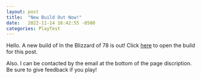 ```yaml
---
layout: post
title:  "New Build Out Now!"
date:   2022-11-14 16:42:55 -0500
categories: PlayTest
---
```

Hello. A new build of In the Blizzard of 78 is out!
Click <a href="../../../../builds/build02.pdf">here</a> to open the build for this post.

Also. I can be contacted by the email at the bottom of the page discription. Be sure to give feedback if you play!
